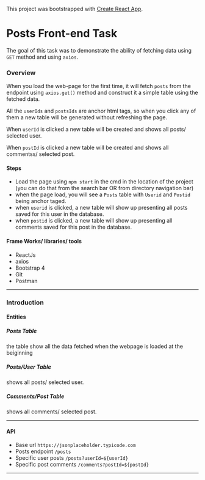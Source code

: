 This project was bootstrapped with [Create React App](https://github.com/facebook/create-react-app).

# Posts Front-end Task

The goal of this task was to demonstrate the ability of fetching data using `GET` method and using `axios`.

### Overview

When you load the web-page for the first time, it will fetch `posts` from the endpoint using `axios.get()` method and construct it a simple table using the fetched data.

All the `userIds` and `postsIds` are anchor html tags, so when you click any of them a new table will be generated without refreshing the page.

When `userId` is clicked a new table will be created and shows all posts/ selected user.

When `postId` is clicked a new table will be created and shows all commentss/ selected post.

#### Steps

- Load the page using `npm start` in the cmd in the location of the project (you can do that from the search bar OR from directory navigation bar)
- when the page load, you will see a `Posts` table with `Userid` and `Postid` being anchor taged.
- when `userid` is clicked, a new table will show up presenting all posts saved for this user in the database.
- when `postid` is clicked, a new table will show up presenting all comments saved for this post in the database.

#### Frame Works/ libraries/ tools

- ReactJs
- axios
- Bootstrap 4
- Git
- Postman

---

### Introduction

#### Entities

##### Posts Table

the table show all the data fetched when the webpage is loaded at the beiginning

##### Posts/User Table

shows all posts/ selected user.

##### Comments/Post Table

shows all comments/ selected post.

---

#### API

- Base url `https://jsonplaceholder.typicode.com`
- Posts endpoint `/posts`
- Specific user posts `/posts?userId=${userId}`
- Specific post comments `/comments?postId=${postId}`

---
